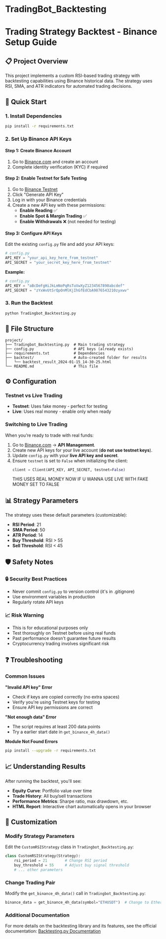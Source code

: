 # TradingBot_Backtesting

# Trading Strategy Backtest - Binance Setup Guide

## 📋 Project Overview
This project implements a custom RSI-based trading strategy with backtesting capabilities using Binance historical data. The strategy uses RSI, SMA, and ATR indicators for automated trading decisions.

## 🚀 Quick Start

### 1. Install Dependencies
```bash
pip install -r requirements.txt
```

### 2. Set Up Binance API Keys

#### Step 1: Create Binance Account
1. Go to [Binance.com](https://www.binance.com) and create an account
2. Complete identity verification (KYC) if required

#### Step 2: Enable Testnet for Safe Testing
1. Go to [Binance Testnet](https://testnet.binance.vision/)
2. Click "Generate API Key" 
3. Log in with your Binance credentials
4. Create a new API key with these permissions:
   - **Enable Reading** ✅
   - **Enable Spot & Margin Trading** ✅
   - **Enable Withdrawals** ❌ (not needed for testing)

#### Step 3: Configure API Keys
Edit the existing `config.py` file and add your API keys:

```python
# config.py
API_KEY = "your_api_key_here_from_testnet"
API_SECRET = "your_secret_key_here_from_testnet"
```

**Example:**
```python
# config.py
API_KEY = "aBcDeFgHiJkLmNoPqRsTuVwXyZ1234567890abcdef"
API_SECRET = "zYxWvUtSrQpOnMlKjIhGfEdCbA9876543210zyxwv"
```

### 3. Run the Backtest
```bash
python Tradingbot_Backtesting.py
```

## 🔧 File Structure
```
project/
├── Tradingbot_Backtesting.py  # Main trading strategy
├── config.py                  # API keys (already exists)
├── requirements.txt           # Dependencies
├── backtest/                  # Auto-created folder for results
│   └── backtest_result_2024-01-15_14-30-25.html
└── README.md                  # This file
```

## ⚙️ Configuration

### Testnet vs Live Trading
- **Testnet**: Uses fake money - perfect for testing
- **Live**: Uses real money - enable only when ready

### Switching to Live Trading

When you’re ready to trade with real funds:

1. Go to [Binance.com](https://www.binance.com/) → **API Management**.  
2. Create new API keys for your live account (**do not use testnet keys**).  
3. Update `config.py` with your **live API key and secret**.  
4. Ensure `testnet` is set to `False` when initializing the client:  
   ```python
   client = Client(API_KEY, API_SECRET, testnet=False)
   ````
   THIS USES REAL MONEY NOW IF U WANNA USE LIVE WITH FAKE MONEY SET TO FALSE



## 📊 Strategy Parameters
The strategy uses these default parameters (customizable):
- **RSI Period**: 21
- **SMA Period**: 50  
- **ATR Period**: 14
- **Buy Threshold**: RSI > 55
- **Sell Threshold**: RSI < 45

## 🛡️ Safety Notes

### 🔒 Security Best Practices
- Never commit `config.py` to version control (it's in .gitignore)
- Use environment variables in production
- Regularly rotate API keys

### 📈 Risk Warning
- This is for educational purposes only
- Test thoroughly on Testnet before using real funds
- Past performance doesn't guarantee future results
- Cryptocurrency trading involves significant risk

## ❓ Troubleshooting

### Common Issues

**"Invalid API key" Error**
- Check if keys are copied correctly (no extra spaces)
- Verify you're using Testnet keys for testing
- Ensure API key permissions are correct

**"Not enough data" Error**
- The script requires at least 200 data points
- Try a earlier start date in `get_binance_4h_data()`

**Module Not Found Errors**
```bash
pip install --upgrade -r requirements.txt
```

## 📈 Understanding Results

After running the backtest, you'll see:
- **Equity Curve**: Portfolio value over time
- **Trade History**: All buy/sell transactions
- **Performance Metrics**: Sharpe ratio, max drawdown, etc.
- **HTML Report**: Interactive chart automatically opens in your browser

## 🔄 Customization

### Modify Strategy Parameters
Edit the `CustomRSIStrategy` class in `Tradingbot_Backtesting.py`:
```python
class CustomRSIStrategy(Strategy):
    rsi_period = 21        # Change RSI period
    buy_threshold = 55     # Adjust buy signal threshold
    # ... other parameters
```

### Change Trading Pair
Modify the `get_binance_4h_data()` call in `Tradingbot_Backtesting.py`:
```python
binance_data = get_binance_4h_data(symbol="ETHUSDT")  # Change to Ethereum
```

### Additional Documentation

For more details on the backtesting library and its features, see the official documentation: [Backtesting.py Documentation](https://kernc.github.io/backtesting.py/)

